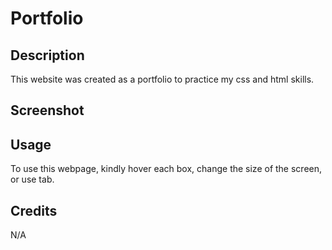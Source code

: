 # Portfolio

## Description

This website was created as a portfolio to practice my css and html skills.


## Screenshot



## Usage

To use this webpage, kindly hover each box, change the size of the screen, or use tab.


## Credits

N/A

